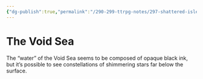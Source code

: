 ```yaml
---
{"dg-publish":true,"permalink":"/290-299-ttrpg-notes/297-shattered-isles/15-locations/void-sea/"}
---
```



# The Void Sea

The “water” of the Void Sea seems to be composed of opaque black ink, but it’s possible to see constellations of shimmering stars far below the surface. 